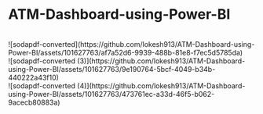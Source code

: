 # ATM-Dashboard-using-Power-BI
<br>
![sodapdf-converted](https://github.com/lokesh913/ATM-Dashboard-using-Power-BI/assets/101627763/af7a52d6-9939-488b-81e8-f7ec5d5785da)
<br>
![sodapdf-converted (3)](https://github.com/lokesh913/ATM-Dashboard-using-Power-BI/assets/101627763/9e190764-5bcf-4049-b34b-440222a43f10)
<br>
![sodapdf-converted (4)](https://github.com/lokesh913/ATM-Dashboard-using-Power-BI/assets/101627763/473761ec-a33d-46f5-b062-9acecb80883a)
